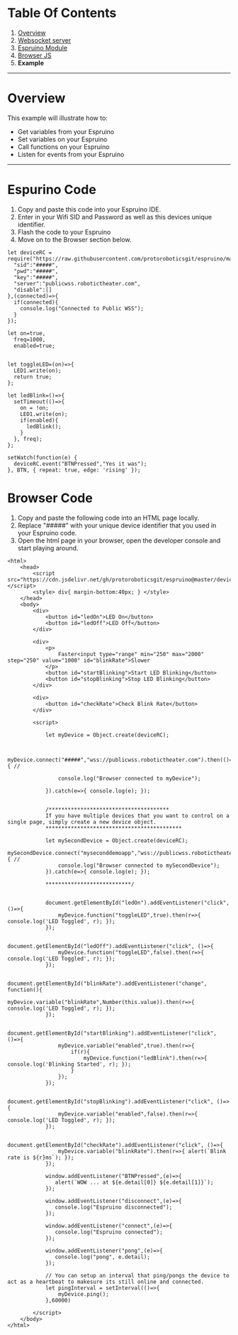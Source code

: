 # Table Of Contents
 1. [Overview](https://github.com/protoroboticsgit/espruino/blob/master/devicerc/readme.md)
 2. [Websocket server](https://github.com/protoroboticsgit/espruino/blob/master/devicerc/readme_server.md)
 3. [Espruino Module](https://github.com/protoroboticsgit/espruino/blob/master/devicerc/readme_espruino.md)
 4. [Browser JS](https://github.com/protoroboticsgit/espruino/blob/master/devicerc/readme_browser.md)
 5. **Example**

----------------------------------------------

# Overview

This example will illustrate how to:

 - Get variables from your Espruino
 - Set variables on your Espruino
 - Call functions on your Espruino
 - Listen for events from your Espruino

----------------------------------------------

# Espurino Code

 1. Copy and paste this code into your Espruino IDE.
 2. Enter in your Wifi SID and Password as well as this devices unique identifier.
 3. Flash the code to your Espruino
 4. Move on to the Browser section below. 

```
let deviceRC = require("https://raw.githubusercontent.com/protoroboticsgit/espruino/master/devicerc/src/device/devicerc.js").connect({
  "sid":"#####",
  "pwd":"#####",
  "key":"#####",
  "server":"publicwss.robotictheater.com",
  "disable":[]
},(connected)=>{
  if(connected){
    console.log("Connected to Public WSS");
  }
});

let on=true,
  freq=1000,
  enabled=true;


let toggleLED=(on)=>{
  LED1.write(on);
  return true;
};
    
let ledBlink=()=>{
  setTimeout(()=>{
    on = !on;
    LED1.write(on);
    if(enabled){
      ledBlink();
    }
  }, freq);
};

setWatch(function(e) {
  deviceRC.event("BTNPressed","Yes it was");
}, BTN, { repeat: true, edge: 'rising' });

```

# Browser Code

 1. Copy and paste the following code into an HTML page locally.
 2. Replace "#####" with your unique device identifier that you used in your Espruino code.
 3. Open the html page in your browser, open the developer console and start playing around. 

```
<html>
    <head>
        <script src="https://cdn.jsdelivr.net/gh/protoroboticsgit/espruino@master/devicerc/src/browser/devicerc.min.js"></script>
        <style> div{ margin-bottom:40px; } </style>
    </head>
    <body>
        <div>
            <button id="ledOn">LED On</button>
            <button id="ledOff">LED Off</button>
        </div>
        
        <div>
            <p>
                Faster<input type="range" min="250" max="2000" step="250" value="1000" id="blinkRate">Slower
            </p>
            <button id="startBlinking">Start LED Blinking</button>
            <button id="stopBlinking">Stop LED Blinking</button>
        </div>

        <div>
            <button id="checkRate">Check Blink Rate</button>
        </div>
        
        <script>
            
            let myDevice = Object.create(deviceRC);
            

            myDevice.connect("#####","wss://publicwss.robotictheater.com").then(()=>{ //

                console.log("Browser connected to myDevice");

            }).catch(e=>{ console.log(e); });

           
            /**************************************
            If you have multiple devices that you want to control on a single page, simply create a new device object.
            *******************************************

            let mySecondDevice = Object.create(deviceRC);
            mySecondDevice.connect("myseconddemoapp","wss://publicwss.robotictheater.com").then(()=>{ //
                console.log("Browser connected to mySecondDevice");
            }).catch(e=>{ console.log(e); });

            ***************************/

           
            document.getElementById("ledOn").addEventListener("click", ()=>{
                myDevice.function("toggleLED",true).then(r=>{ console.log('LED Toggled', r); });
            });

            document.getElementById("ledOff").addEventListener("click", ()=>{
                myDevice.function("toggleLED",false).then(r=>{ console.log('LED Toggled', r); });
            });

            document.getElementById("blinkRate").addEventListener("change", function(){
                myDevice.variable("blinkRate",Number(this.value)).then(r=>{ console.log('LED Toggled', r); });
            });

            document.getElementById("startBlinking").addEventListener("click", ()=>{                
                myDevice.variable("enabled",true).then(r=>{
                    if(r){
                        myDevice.function("ledBlink").then(r=>{ console.log('Blinking Started', r); });
                    }
                });
            });

            document.getElementById("stopBlinking").addEventListener("click", ()=>{                
                myDevice.variable("enabled",false).then(r=>{ console.log('LED Toggled', r); });
            });

            document.getElementById("checkRate").addEventListener("click", ()=>{                
                myDevice.variable("blinkRate").then(r=>{ alert(`Blink rate is ${r}ms`); });
            });

            window.addEventListener("BTNPressed",(e)=>{
               alert(`WOW ... at ${e.detail[0]} ${e.detail[1]}`);
            });

            window.addEventListener("disconnect",(e)=>{
               console.log("Espruino disconnected");
            });

            window.addEventListener("connect",(e)=>{
               console.log("Espruino connected");
            });

            window.addEventListener("pong",(e)=>{
               console.log("pong", e.detail);
            });

            // You can setup an interval that ping/pongs the device to act as a heartbeat to makesure its still online and connected.
            let pingInterval = setInterval(()=>{
                myDevice.ping();
            },60000)

        </script>
    </body>
</html>

```
